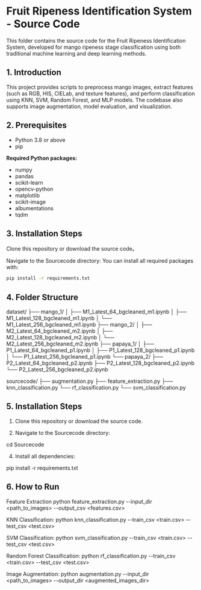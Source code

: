 # Fruit Ripeness Identification System - Source Code

This folder contains the source code for the Fruit Ripeness Identification System, developed for mango ripeness stage classification using both traditional machine learning and deep learning methods.

## 1. Introduction

This project provides scripts to preprocess mango images, extract features (such as RGB, HIS, CIELab, and texture features), and perform classification using KNN, SVM, Random Forest, and MLP models. The codebase also supports image augmentation, model evaluation, and visualization.

## 2. Prerequisites

- Python 3.8 or above
- pip

**Required Python packages:**

- numpy
- pandas
- scikit-learn
- opencv-python
- matplotlib
- scikit-image
- albumentations
- tqdm


## 3. Installation Steps

Clone this repository or download the source code。

Navigate to the Sourcecode directory:
You can install all required packages with:

```bash
pip install -r requirements.txt
```

## 4. Folder Structure

dataset/
├── mango_1/
│ ├── M1_Latest_64_bgcleaned_m1.ipynb
│ ├── M1_Latest_128_bgcleaned_m1.ipynb
│ └── M1_Latest_256_bgcleaned_m1.ipynb
├── mango_2/
│ ├── M2_Latest_64_bgcleaned_m2.ipynb
│ ├── M2_Latest_128_bgcleaned_m2.ipynb
│ └── M2_Latest_256_bgcleaned_m2.ipynb
├── papaya_1/
│ ├── P1_Latest_64_bgcleaned_p1.ipynb
│ ├── P1_Latest_128_bgcleaned_p1.ipynb
│ └── P1_Latest_256_bgcleaned_p1.ipynb
└── papaya_2/
├── P2_Latest_64_bgcleaned_p2.ipynb
├── P2_Latest_128_bgcleaned_p2.ipynb
└── P2_Latest_256_bgcleaned_p2.ipynb

sourcecode/
├── augmentation.py
├── feature_extraction.py
├── knn_classification.py
└── rf_classification.py
└── svm_classification.py



## 5. Installation Steps
1. Clone this repository or download the source code.

2. Navigate to the Sourcecode directory:

cd Sourcecode

4. Install all dependencies:

pip install -r requirements.txt

## 6. How to Run
Feature Extraction
python feature_extraction.py --input_dir <path_to_images> --output_csv <features.csv>

KNN Classification: 
python knn_classification.py --train_csv <train.csv> --test_csv <test.csv>

SVM Classification: 
python svm_classification.py --train_csv <train.csv> --test_csv <test.csv>

Random Forest Classification:
python rf_classification.py --train_csv <train.csv> --test_csv <test.csv>

Image Augmentation:
python augmentation.py --input_dir <path_to_images> --output_dir <augmented_images_dir>
